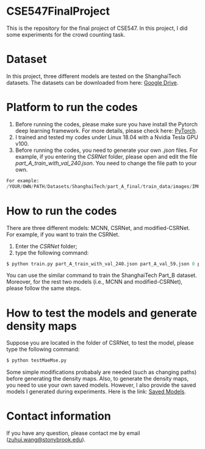 # CSE547FinalProject
This is the repository for the final project of CSE547. In this project, I did some experiments for the crowd counting task. 

# Dataset
In this project, three different models are tested on the ShanghaiTech datasets. The datasets can be downloaded from here: [Google Drive](https://drive.google.com/file/d/16dhJn7k4FWVwByRsQAEpl9lwjuV03jVI/view).

# Platform to run the codes
1. Before running the codes, please make sure you have install the Pytorch deep learning framework. For more details, please check here: [PyTorch](https://pytorch.org/). 
2. I trained and tested my codes under Linux 18.04 with a Nvidia Tesla GPU v100. 
3. Before running the codes, you need to generate your own *.json* files.
For example, if you entering the *CSRNet* folder, please open and edit the file *part_A_train_with_val_240.json*. You need to change the file path to your own.
```python
For example:
/YOUR/OWN/PATH/Datasets/ShanghaiTech/part_A_final/train_data/images/IMG_300.jpg
```
# How to run the codes
There are three different models: MCNN, CSRNet, and modified-CSRNet. For example, if you want to train the CSRNet.
1. Enter the *CSRNet* folder;
2. type the following command:

```python
$ python train.py part_A_train_with_val_240.json part_A_val_59.json 0 part_A_
```
You can use the similar command to train the ShanghaiTech Part_B dataset. Moreover, for the rest two models (i.e., MCNN and modified-CSRNet), please follow the same steps. 

# How to test the models and generate density maps
Suppose you are located in the folder of CSRNet, to test the model, please type the following command:

```python
$ python testMaeMse.py
```
Some simple modifications probabaly are needed (such as changing paths) before generating the density maps. 
Also, to generate the density maps, you need to use your own saved models. However, I also provide the saved models I generated during experiments. Here is the link: [Saved Models](https://drive.google.com/drive/folders/1SESnPh4XmXjnowlqZXgTo3zlo98WwlIG?usp=sharing). 

# Contact information
If you have any question, please contact me by email (zuhui.wang@stonybrook.edu).
